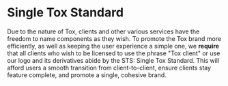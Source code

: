 Single Tox Standard
===

Due to the nature of Tox, clients and other various services have the freedom to name components as they wish. To promote the Tox brand more efficiently, as well as keeping the user experience a simple one, we **require** that all clients who wish to be licensed to use the phrase "Tox client" or use our logo and its derivatives  abide by the STS: Single Tox Standard. This will afford users a smooth transition from client-to-client, ensure clients stay feature complete, and promote a single, cohesive brand.


